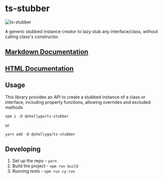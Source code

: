 # ts-stubber

![ts-stubber](https://github.com/ShellyDCMS/ts-stubber/actions/workflows/npm-publish.yml/badge.svg)

A generic stubbed instance creator to lazy stub any interface/class, without calling class's constructor.

## [Markdown Documentation](https://github.com/ShellyDCMS/ts-stubber/blob/main/documents/modules.md)

## [HTML Documentation](https://shellydcms.github.io/ts-stubber/modules.html)

## Usage

This library provides an API to create a stubbed instance of a class or interface, including property functions, allowing overrides and excluded methods

`npm i -D @shellygo/ts-stubber`

or

`yarn add -D @shellygo/ts-stubber`

## Developing

1. Set up the repo - `yarn`
2. Build the project - `npm run build`
3. Running tests - `npm run cy:run`

